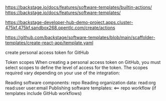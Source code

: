 https://backstage.io/docs/features/software-templates/builtin-actions/
https://backstage.io/docs/features/software-templates/

https://backstage-developer-hub-demo-project.apps.cluster-475kf.475kf.sandbox268.opentlc.com/create/actions

https://github.com/backstage/software-templates/blob/main/scaffolder-templates/create-react-app/template.yaml

create personal access token for GitHub


Token scopes
When creating a personal access token on GitHub, you must select scopes to define the level of access for the token. The scopes required vary depending on your use of the integration:

Reading software components:
    repo
Reading organization data:
    read:org
    read:user
    user:email
Publishing software templates:    <==
    repo
    workflow (if templates include GitHub workflows)